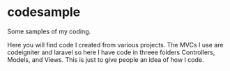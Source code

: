# codesample
Some samples of my coding.

Here you will find code I created from various projects.  The MVCs I use are codeigniter and laravel so here I have code in threee folders Controllers, Models, and Views.  This is just to give people an idea of how I code.
